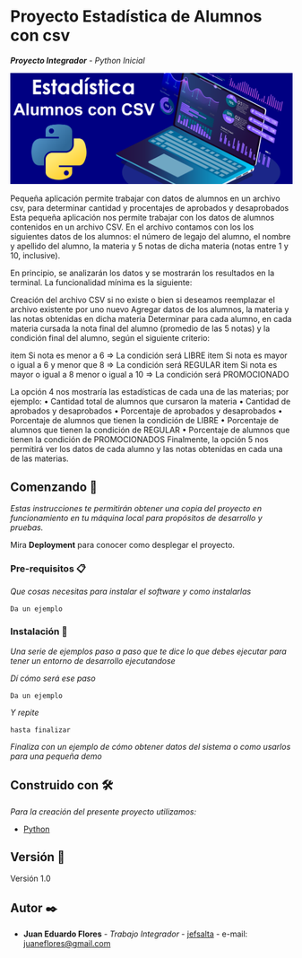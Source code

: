 # Proyecto Estadística de Alumnos con csv
**_Proyecto Integrador_** - _Python Inicial_

![estadísticas](/images/estadisticas.png)


Pequeña aplicación permite trabajar con datos de alumnos en un archivo csv, para determinar cantidad y procentajes de aprobados y desaprobados
Esta pequeña aplicación nos permite trabajar con los datos de alumnos contenidos en un archivo CSV. En el archivo contamos con los los siguientes datos de los alumnos: el número de legajo del alumno, el nombre y apellido del alumno, la materia y 5 notas de dicha materia (notas entre 1 y 10, inclusive).

En principio, se analizarán los datos y se mostrarán los resultados en la terminal.
La funcionalidad mínima es la siguiente:

Creación del archivo CSV si no existe o bien si deseamos reemplazar el archivo existente por uno nuevo
Agregar datos de los alumnos, la materia y las notas obtenidas en dicha materia
Determinar para cada alumno, en cada materia cursada la nota final del alumno (promedio de las 5 notas) y la condición final del alumno, según el siguiente criterio:

item Si nota es menor a 6 => La condición será LIBRE
item Si nota es mayor o igual a 6 y menor que 8 => La condición será REGULAR
item Si nota es mayor o igual a 8 menor o igual a 10 => La condición será PROMOCIONADO

La opción 4 nos mostraría las estadísticas de cada una de las materias; por ejemplo:
•	Cantidad total de alumnos que cursaron la materia
•	Cantidad de aprobados y desaprobados
•	Porcentaje de aprobados y desaprobados
•	Porcentaje de alumnos que tienen la condición de LIBRE
•	Porcentaje de alumnos que tienen la condición de REGULAR
•	Porcentaje de alumnos que tienen la condición de PROMOCIONADOS
Finalmente, la opción 5 nos permitirá ver los datos de cada alumno y las notas obtenidas en cada una de las materias.



## Comenzando 🚀

_Estas instrucciones te permitirán obtener una copia del proyecto en funcionamiento en tu máquina local para propósitos de desarrollo y pruebas._

Mira **Deployment** para conocer como desplegar el proyecto.


### Pre-requisitos 📋

_Que cosas necesitas para instalar el software y como instalarlas_

```
Da un ejemplo
```

### Instalación 🔧

_Una serie de ejemplos paso a paso que te dice lo que debes ejecutar para tener un entorno de desarrollo ejecutandose_

_Dí cómo será ese paso_

```
Da un ejemplo
```

_Y repite_

```
hasta finalizar
```

_Finaliza con un ejemplo de cómo obtener datos del sistema o como usarlos para una pequeña demo_


## Construido con 🛠️

_Para la creación del presente proyecto utilizamos:_

* [Python](https://www.python.org)


## Versión 📌

Versión 1.0

## Autor ✒️

* **Juan Eduardo Flores** - *Trabajo Integrador* - [jefsalta](https://github.com/jefsalta) - e-mail: juaneflores@gmail.com




